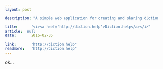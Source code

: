 ```yaml
---
layout: post

description: "A simple web application for creating and sharing dictionary footnotes from a variety of API's."

title: 		"<i><a href='http://diction.help'>Diction.help</a></i>"
article:  null
date:   	2016-02-05

link: 		"http://diction.help"
readmore:	"http://diction.help"
---
```


ok...
